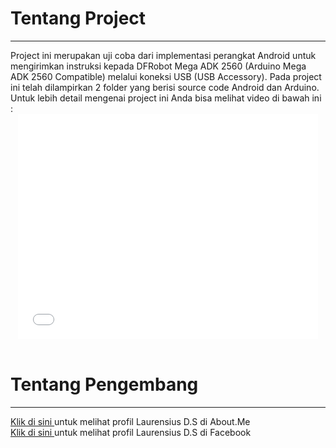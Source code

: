 <h1>Tentang Project</h1><hr>
Project ini merupakan uji coba dari implementasi perangkat Android untuk mengirimkan instruksi kepada DFRobot Mega ADK 2560 (Arduino Mega ADK 2560 Compatible) melalui koneksi USB (USB Accessory). Pada project ini telah dilampirkan 2 folder yang berisi source code Android dan Arduino. Untuk lebih detail mengenai project ini Anda bisa melihat video di bawah ini : <br> <center>
<iframe width="480" height="360" src="//www.youtube.com/embed/h52NNcE8Zq4" frameborder="0" allowfullscreen></iframe></center>

<br>
<h1>Tentang Pengembang</h1><hr>
<a href="http://about.me/laurensius" target="_blank">Klik di sini </a> untuk melihat profil Laurensius D.S di About.Me<br>
<a href="https://www.facebook.com/saya.laurensius" target="_blank">Klik di sini </a> untuk melihat profil Laurensius D.S di Facebook<br>
